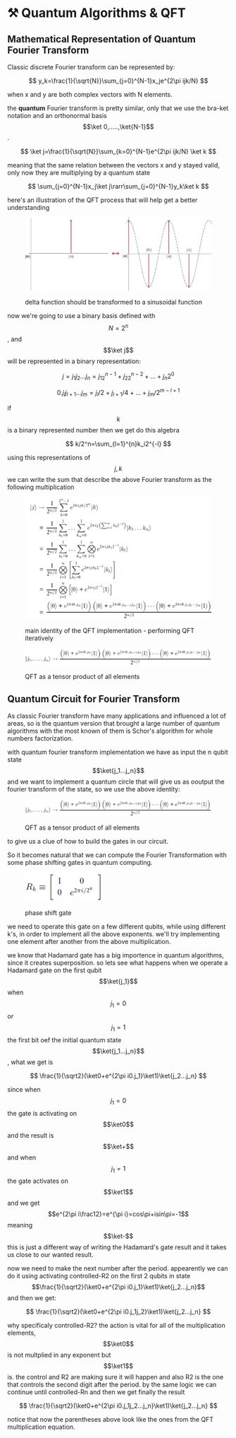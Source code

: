 # ⚒ Quantum Algorithms & QFT

## Mathematical Representation of Quantum Fourier Transform

Classic discrete Fourier transform can be represented by:

$$
y_k=\frac{1}{\sqrt{N}}\sum_{j=0}^{N-1}x_je^{2\pi ijk/N}
$$

when x and y are both complex vectors with N elements.

the **quantum** Fourier transform is pretty similar, only that we use the bra-ket notation and an orthonormal basis $$\ket 0,.....,\ket{N-1}$$ .

$$
\ket j=\frac{1}{\sqrt{N}}\sum_{k=0}^{N-1}e^{2\pi ijk/N} \ket k
$$

meaning that the same relation between the vectors x and y stayed valid, only now they are multiplying by a quantum state

$$
\sum_{j=0}^{N-1}x_j\ket j\rarr\sum_{j=0}^{N-1}y_k\ket k
$$

here's an illustration of the QFT process that will help get a better understanding

<figure><img src="../.gitbook/assets/image (2).png" alt=""><figcaption><p>delta function should be transformed to a sinusoidal function</p></figcaption></figure>

now we're going to use a binary basis defined with $$N=2^n$$, and $$\ket j$$ will be represented in a binary representation:

$$
j=j_1j_2...j_n=j_12^{n-1}+j_22^{n-2}+...+j_n2^0
$$

$$
0.j_lj_{l+1}...j_m=j_l/2+j_{l+1}/4+...+j_m/2^{m-l+1}
$$

if $$k$$ is a binary represented number then we get do this algebra

$$
k/2^n=\sum_{l=1}^{n}k_i2^{-l}
$$

using this representations of $$j,k$$ we can write the sum that describe the above Fourier transform as the following multiplication

<figure><img src="../.gitbook/assets/image (1).png" alt=""><figcaption><p>main identity of the QFT implementation - performing QFT iteratively</p></figcaption></figure>

<figure><img src="../.gitbook/assets/image.png" alt=""><figcaption><p>QFT as a tensor product of all elements</p></figcaption></figure>

## Quantum Circuit for Fourier Transform

As classic Fourier transform have many applications and influenced a lot of areas, so is the quantum version that brought a large number of quantum algorithms with the most known of them is Schor's algorithm for whole numbers factorization.

with quantum fourier transform implementation we have as input the n qubit state $$\ket{j_1...j_n}$$ and we want to implement a quantum circle that will give us as ooutput the fourier transform of the state, so we use the above identity:

<figure><img src="../.gitbook/assets/image.png" alt=""><figcaption><p>QFT as a tensor product of all elements</p></figcaption></figure>

to give us a clue of how to build the gates in our circuit.

So it becomes natural that we can compute the Fourier Transformation with some phase shifting gates in quantum computing.

<figure><img src="../.gitbook/assets/image (3).png" alt=""><figcaption><p>phase shift gate</p></figcaption></figure>

we need to operate this gate on a few different qubits, while using different k's, in order to implement all the above exponents. we'll try implementing one element after another from the above multiplication.

we know that Hadamard gate has a big importence in quantum algorithms, since it creates superposition. so lets see what happens when we operate a Hadamard gate on the first qubit $$\ket{j_1}$$ when $$j_1=0$$ or $$j_1=1$$ the first bit oef the initial quantum state $$\ket{j_1...j_n}$$, what we get is

$$
\frac{1}{\sqrt2}(\ket0+e^{2\pi i0.j_1}\ket1)\ket{j_2...j_n}
$$

since when $$j_1=0$$ the gate is activating on $$\ket0$$ and the result is $$\ket+$$ and when $$j_1=1$$ the gate activates on $$\ket1$$ and we get $$e^{2\pi i\frac12}=e^{\pi i}=cos\pi+isin\pi=-1$$ meaning $$\ket-$$ this is just a different way of writing the Hadamard's gate result and it takes us close to our wanted result.

now we need to make the next number after the period. appearently we can do it using activating controlled-R2 on the first 2 qubits in state $$\frac{1}{\sqrt2}(\ket0+e^{2\pi i0.j_1}\ket1)\ket{j_2...j_n}$$ and then we get:

$$
\frac{1}{\sqrt2}(\ket0+e^{2\pi i0.j_1j_2}\ket1)\ket{j_2...j_n}
$$

why specificaly controlled-R2? the action is vital for all of the multiplication elements, $$\ket0$$ is not multplied in any exponent but $$\ket1$$ is. the control and R2 are making sure it will happen and also R2 is the one that controls the second digit after the period. by the same logic we can continue until controlled-Rn and then we get finally the result

$$
\frac{1}{\sqrt2}(\ket0+e^{2\pi i0.j_1j_2...j_n}\ket1)\ket{j_2...j_n}
$$

notice that now the parentheses above look like the ones from the QFT multiplication equation.
